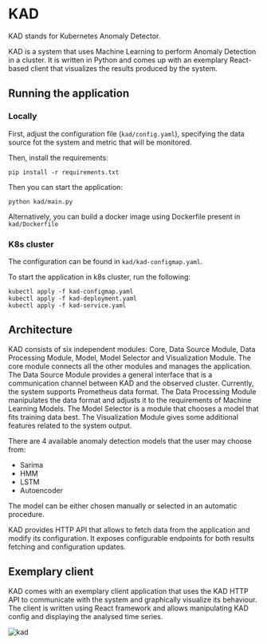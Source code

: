 # KAD

KAD stands for Kubernetes Anomaly Detector.

KAD is a system that uses Machine Learning to perform Anomaly Detection in a cluster. It is written in Python and comes up with an exemplary React-based client that visualizes the results produced by the system.

## Running the application

### Locally

First, adjust the configuration file (`kad/config.yaml`), specifying the data source fot the system and metric that will be monitored.

Then, install the requirements:

`pip install -r requirements.txt`

Then you can start the application:

`python kad/main.py`

Alternatively, you can build a docker image using Dockerfile present in `kad/Dockerfile`

### K8s cluster

The configuration can be found in `kad/kad-configmap.yaml`.

To start the application in k8s cluster, run the following:

    kubectl apply -f kad-configmap.yaml
    kubectl apply -f kad-deployment.yaml
    kubectl apply -f kad-service.yaml

## Architecture

KAD consists of six independent modules: Core, Data Source Module, Data Processing Module, Model, Model Selector and Visualization Module. The core module connects all the other modules and manages the application. The Data Source Module provides a general interface that is a communication channel between KAD and the observed cluster. Currently, the system supports Prometheus data format. The Data Processing Module manipulates the data format and adjusts it to the requirements of Machine Learning Models. The Model Selector is a module that chooses a model that fits training data best. The Visualization Module gives some additional features related to the system output.

There are 4 available anomaly detection models that the user may choose from:

- Sarima
- HMM
- LSTM
- Autoencoder

The model can be either chosen manually or selected in an automatic procedure.

KAD provides HTTP API that allows to fetch data from the application and modify its configuration. It exposes configurable endpoints for both results fetching and configuration updates.

## Exemplary client

KAD comes with an exemplary client application that uses the KAD HTTP API to communicate with the system and graphically visualize its behaviour. The client is written using React framework and allows manipulating KAD config and displaying the analysed time series.

![kad](https://user-images.githubusercontent.com/39968023/139718190-0b40b106-ee77-4c8f-a412-ba558a7a0d6f.gif)
